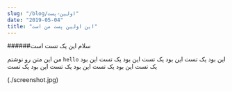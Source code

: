 ```yaml
---
slug: "/blog/اولین-پست"
date: "2019-05-04"
title: "این اولین پست من است"
---
```



######سلام این یک تست است

من این متن رو نوشتم
`hello`
این بود یک تست
این بود یک تست
این بود یک تست
این بود یک تست
این بود یک تست
این بود یک تست
این بود یک تست

(./screenshot.jpg)
